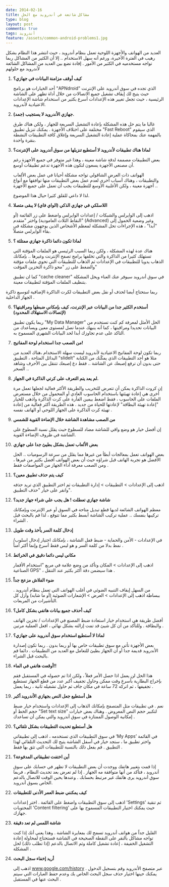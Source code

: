 ```yaml
---
date: 2014-02-16
title: مشاكل شائعة في أندرويد مع الحل
type: blog
layout: post
comments: true
tags: أندرويد
feature: /assets/common-android-problems1.jpg
---
```



العديد من الهواتف والأجهزة اللوحية تعمل بنظام أندرويد ، حيث انتشر هذا النظام بشكل رهيب في الفترة الأخيرة، ورغم أنه سهل الاستخدام .. إلا أن الكثير من المشاكل ربما تواجه مستخدميه في الكثير من الأمور . إفادة تضع بين العديد من المشاكل الشائعة لأندرويد مع حلولهم

1. **كيف أوقف مزامنة البيانات في جهازي؟**

   أحد الخيارات هو برنامج "APNdroid" الذي تجده في سوق أندرويد على الإنترنت حيث يتيح لك إيقاف تشغيل جميع الاتصالات من خلال أداة تظهر على الشاشة الرئيسية ، حيث تجعل تغيير هذه الإعدادات أسرع بكثير من استخدام شاشة الإعدادات الاعتيادية ﻷندرويد.

2. **جهازي الأندرويد لا يستجيب (جمد).**

   غالبا ما يتم حل هذه المشكلة بإعادة التشغيل السريعة للجهاز ، ولكن هناك طرق مختلفة على اختلاف الأجهزة . يمكنك تنزيل تطبيق "Fast Reboot" الذي سيقوم بالمهمة عنك بمحاكاة عملية إعادة التشغيل السريعة وإغلاق كافة التطبيقات النشطة بنقرة واحدة.

3. **لماذا هناك تطبيقات لأندرويد لا أستطيع تنزيلها من سوق أندرويد على الإنترنت؟**

   بعض التطبيقات مصممة لدقة شاشة معينة ، وهذا غير متوفر في جميع الأجهزة رغم أن مصنعي الأجهزة يسعون لتكون هذه الأجهزة تدعم تطبيقات أوسع.

   الهواتف ذات العرض الشاقولي تواجه مشكلة أحيانا في عمل بعض الألعاب والتطبيقات ، وهناك أسباب أخرى لعدم عمل بعض التطبيقات منها توافقها مع أنواع أجهزة معينة ، ولكن الأغلبية الأوسع للتطبيقات يجب أن تعمل على جميع الأجهزة ..

   لذا لا داعي للقلق كثيرا حيال هذا الموضوع.

4. **اللاسلكي في جهازي الذكي (الواي فاي) لا يبقى متصلا**

   اذهب إلى الوايرلس والشبكات / إعدادات الوايرلس واضغط على زر القائمة (أو النقاط الثلاث العامودية) واختر "متقدم" (Advanced) وغير وضعية الخمول إلى "أبدا" ، هذه الإجراءات تحل المشكلة لمعظم الأشخاص الذين يوجهون مشكلة في بقاء الوايرلس متصلاً.

5. **لماذا تكون دائما ذاكرة جهازي ممتلئة ؟**

   هناك عدة لهذه المشكلة ، ولكن ربما السبب الرئيسي هو الملفات المؤقتة التي تستهلك كثيرا من الذاكرة والتي تخلفها برامج تصفح الإنترنت وغيرها .. بإمكانك الذهاب يدويا للتطبيقات في الإعدادات ثم الذهاب للتطبيقات التي تحوي ملفات مؤقتة والضغط على زر "محو ذاكرة التخزين المؤقت"

   كما ان تطبيق "cache cleaner" في سوق أندرويد سيوفر عنك العناء ويحل المشكلة بتنظيف الملفات المؤقتة لتطبيقات معينة.


<amp-img width="210" height="315" src="/assets/common-android-problems2.jpg" alt="مشكلة امتلاء الذاكرة في هواتف اندرويد"></amp-img>

   ربما ستحتاج أيضا لحذف أو نقل بعض التطبيقات لكرت الذاكرة الإضافية لتوسيع ذاكرة الجهاز الداخلية .

6. **أستخدم الكثير جدا من البيانات عبر الإنترنت، كيف بإمكاني ضبطها ومراقبتها؟ (لإتصالات الاستهلاك المحدود)**

   ربما يكون تطبيق "My Data Manager" الحل الأمثل لمعرفة كم كنت تستخدم من البيانات تحديدا ومراقبتها ، كما أنه ينبهك عندما تصل لمستوى معين ويساعدك من التاكد على عدم تجاوزك أبدا لحد البيانات الشهري المسموح به.

7. **من الصعب جدا استخدام لوحة المفاتيح!**

   ربما تكون لوحة المفاتيح الاعتيادية لأندرويد ليست سهلة الاستخدام ،هناك العديد من البدائل المتاحة ، التطبيق "slidelt" مثلا هو أحد التطبيقات الذي يمكّنك من الكتابة حتى بدون أن ترفع إصبعك عن الشاشة .. فقط دع إصبعك تتنقل بين الأحرف وشاهد السحر ..

8. **لم يعد يتم التعرف على كرتي الذاكرة في الجهاز.**

   إن كروت الذاكرة يمكن أن تتعرض للتخريب والطريقة الأكثر فعالية لجعلها تعمل مرة أخرى هي إعادة تهيئتها باستخدام الحاسوب العادي أو المحمول من خلال مستعرض الملفات على الحاسوب ، فقط اضغط بيمين الفأرة على كرت الذاكرة واذهب للخيار "إعادة تهيئة البطاقة" لإعادتها للحياة من جديد . هذه الطريقة أكثر فعالية من إعادة تهيئة كرت الذاكرة على الجهاز اللوحي أو الهاتف نفسه .

9. **من الصعب مشاهدة الشاشة خلال الإضاءة القوية للشمس**

   إن أفضل خيار هو وضع واقي للشاشة مضاد للسطوع حيث يقلل نسبة السطوع على الشاشة في ظروف الإضاءة القوية.

10. **بعض الألعاب تعمل بشكل بطيئ جدا على جهازي**

    بعض الهواتف تعمل بمعالجات أبطأ من غيرها مما يقلل من سرعة الرسوميات .. الحل الأفضل هو تجربة الهاتف قبل شراؤه حيث أن بعض الهواتف أفضل بكثير من غيرها ، ومن الصعب معرفة أداء الجهاز من المواصفات فقط .

11. **كيف يتم حذف تطبيق معين؟**

    اذهب إلى الإعدادات > التطبيقات > إدارة التطبيقات ثم اختر التطبيق الذي تريد حذفه وانقر على خيار "حذف التطبيق".

12. **شاشة جهازي تعطلت ! هل يجب علي شراء جهاز جديد؟**

    معظم الهواتف الشائعة لديها قطع تبديل متاحة في السوق أو عبر الإنترنت وبإمكانك تركيبها بنفسك .. عملية تركيب الشاشة أبسط بكثير مما تتوقع ، لذا قم بالبحث قبل الشراء .

13. **إدخال كلمة السر يأخذ وقت طويل**

    في الإعدادات - الأمن والحماية - ضبط قفل الشاشة ، بإمكانك اختيار إدخال اسلوب/نمط بدلا من كلمة السر و هو ليس فقط أسرع وإنما أكثر أمناً .

14. **مكاني ليس دائما دقيق في الخرائط**

    اذهب إلى الإعدادات > المكان وتأكد من وضع علامة في مربع "استخدام الأقمار الصناعية GPS" ، هذا سيضمن دقة أكثر بكثير عند التنقل .

15. **ضوء الفلاش مزعج جداً**

    من السهل إيقاف التنبيه الضوئي في أغلب الهواتف التي تعمل بنظام أندرويد . ببساطة اذهب إلى الإعدادات > العرض > الإشعارات الضوئية (أو ما شابه) وأزل كل التأشيرات من المربعات.

16. **كيف أحذف جميع بيانات هاتفي بشكل كامل؟**

    أفضل طريقة هي استخدام خيار استعادة ضبط المصنع في الإعدادات / تخزين الهاتف والبطاقة . وللتأكد من أن كل شيئ قد تمت إزالته بشكل نهائي ، افعل العملية مرتين .

17. **لماذا لا أستطيع استخدام سوق أندرويد على جهازي؟**

    بعض الأجهزة تأتي مع سوق تطبيقات خاص بها أو ربما بدون . ربما تكون إصدارة الأندرويد قديمة جدا أو أن الجهاز بطيئ للتعامل مع العديد من التطبيقات . دائما قم بالبحث قبل الشراء.

18. **أوقعت هاتفي في الماء!!**

    هذا الحل لن يعمل اذا حصل الأمر فعلاً ، ولكن اذا تم حصوله في المستقبل فقم بإخراج البطارية بأسرع وقت ممكن وحاول تجفيف أكبر عدد من قطع الجهاز تستطيع تجفيفها ، ثم اتركه 72 ساعة في مكان جاف ثم حاول تشغيله ثانية ، ربما يعمل .

19. **هل أستطيع جعل النص بجهازي الأندرويد أكبر**

    نعم . في تطبيقات مثل المتصفح بإمكانك الذهاب إلى الإعدادات واستخدام خيار ضبط حجم الخط أو "Set text size" لتكبير حجم النص المعروض . وهناك بعض خيارات إمكانية الوصول الممتازة في سوق أندرويد والتي يمكن أن تساعدك .

20. **هل أستطيع تحديث التطبيقات بشكل تلقائي؟**

    في سوق التطبيقات الذي تستخدمه ، اذهب إلى تطبيقاتي ‘My Apps’ في القائمة واختر تطبيق ما ، ستجد خيار في أسفل الشاشة يتيح لك التحديث التلقائي لهذا التطبيق . قم بفعل ذلك بالنسبة للتطبيقات التي تثق بها فقط .

21. **أين اختفت تطبيقاتي المدفوعة؟**

    إذا قمت بتغيير هاتفك ووجدت أن بعض التطبيقات لا تظهر في حسابك على سوق أندرويد ، فتأكد من أنها متوافقة مه الجهاز . إذا لم تعرض بعد تحديث النظام ، فربما سوق أندرويد يرى هاتفك غير مرتبط بحسابك . وعندها يحين الوقت للاتصال بالدعم الخاص بسوق أندرويد.

22. **كيف يمكنني ضبط العمر الأدنى للتطبيقات**

    اذهب إلى سوق التطبيقات واضغط على القائمة . اختر إعدادات 'Settings' ثم تنقية المحتويات 'Content filtering' حيث يمكنك اختيار التطبيقات المسموح بها على جهازك.

<amp-img width="210" height="315" src="/assets/common-android-problems3.jpg" alt="تحديد التطبيقات المسموح بها في أندرويد"></amp-img>


23. **شاشة اللمس لم تعد دقيقة**

    القليل جداً من هواتف أندرويد تسمح لك بمعايرة الشاشة . وهذا يعني أنك إذا كنت تواجه مشاكل بالنقر على النقطة الصحيحة في الشاشة فستحتاج لمحاولة إعادة التشغيل الخفيفة ، إعادة تشغيل كاملة وثم الاتصال بالدعم (إذا تطلب ذلك) لحل المشكلة .

24. **أريد إخفاء سجل البحث**

    اذهب إلى www.google.com/history عبر متصفح الأندرويد وقم بتسجيل الدخول . يمكنك حينها اختيار حذف سجل البحث الخاص بك وعدم حفظ العبارات التي سيتم البحث عنها في المستقبل .
